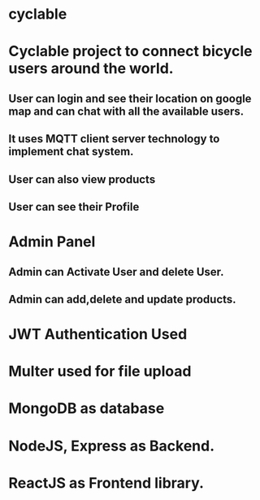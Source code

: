 # cyclable

# Cyclable project to connect bicycle users around the world.

## User can login and see their location on google map and can chat with all the available users. 
## It uses MQTT client server technology to implement chat system.
## User can also view products 
## User can see their Profile

# Admin Panel

## Admin can Activate User and delete User.
## Admin can add,delete and update products.

# JWT Authentication Used 
# Multer used for file upload
# MongoDB as database
# NodeJS, Express as Backend.
# ReactJS as Frontend library.

